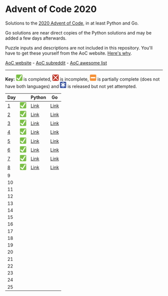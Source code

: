 # Advent of Code 2020

Solutions to the [2020 Advent of Code](https://adventofcode.com/2020), in at least Python and Go.

Go solutions are near direct copies of the Python solutions and may be added a few days afterwards.

Puzzle inputs and descriptions are not included in this repository. You'll have to get these yourself from the AoC website. [Here's why](https://www.reddit.com/r/adventofcode/comments/k99rod/sharing_input_data_were_we_requested_not_to/gf2ukkf/?context=3).

[AoC website](https://adventofcode.com) - [AoC subreddit](https://www.reddit.com/r/adventofcode) - [AoC awesome list](https://github.com/Bogdanp/awesome-advent-of-code)

---

**Key:** ![Completed][check] is completed, ![Incomplete][cross] is incomplete, ![Partially complete][partial] is partially complete (does not have both languages) and ![Not yet attempted][pending] is released but not yet attempted.

<!-- PARSE START -->

| Day                         |                     | Python                                | Go                                |
| --------------------------- | ------------------- | ------------------------------------- | --------------------------------- |
| [1](/01-reportRepair)       | ![Completed][check] | [Link](/01-reportRepair/python)       | [Link](/01-reportRepair/go)       |
| [2](/02-passwordPhilosophy) | ![Completed][check] | [Link](/02-passwordPhilosophy/python) | [Link](/02-passwordPhilosophy/go) |
| [3](/03-tobogganTrajectory) | ![Completed][check] | [Link](/03-tobogganTrajectory/python) | [Link](/03-tobogganTrajectory/go) |
| [4](/04-passportProcessing) | ![Completed][check] | [Link](/04-passportProcessing/python) | [Link](/04-passportProcessing/go) |
| [5](/05-binaryBoarding)     | ![Completed][check] | [Link](/05-binaryBoarding/python)     | [Link](/05-binaryBoarding/go)     |
| [6](/06-customCustoms)      | ![Completed][check] | [Link](/06-customCustoms/python)      | [Link](/06-customCustoms/go)      |
| [7](/07-handyHaversacks)    | ![Completed][check] | [Link](/07-handyHaversacks/python)    | [Link](/07-handyHaversacks/go)    |
| [8](/08-handheldHalting)    | ![Completed][check] | [Link](/08-handheldHalting/python)    | [Link](/08-handheldHalting/go)    |
| 9                           |                     |                                       |                                   |
| 10                          |                     |                                       |                                   |
| 11                          |                     |                                       |                                   |
| 12                          |                     |                                       |                                   |
| 13                          |                     |                                       |                                   |
| 14                          |                     |                                       |                                   |
| 15                          |                     |                                       |                                   |
| 16                          |                     |                                       |                                   |
| 17                          |                     |                                       |                                   |
| 18                          |                     |                                       |                                   |
| 19                          |                     |                                       |                                   |
| 20                          |                     |                                       |                                   |
| 21                          |                     |                                       |                                   |
| 22                          |                     |                                       |                                   |
| 23                          |                     |                                       |                                   |
| 24                          |                     |                                       |                                   |
| 25                          |                     |                                       |                                   |

<!-- PARSE END -->

[check]: https://github.com/codemicro/adventOfCode/blob/master/.github/check.png?raw=true
[cross]: https://github.com/codemicro/adventOfCode/blob/master/.github/cross.png?raw=true
[partial]: https://github.com/codemicro/adventOfCode/blob/master/.github/partial.png?raw=true
[pending]: https://github.com/codemicro/adventOfCode/blob/master/.github/asterisk.png?raw=true
